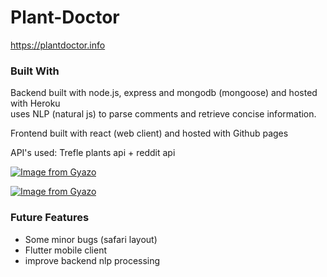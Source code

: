 # Plant-Doctor

https://plantdoctor.info


### Built With


Backend built with node.js, express and mongodb (mongoose) and hosted with Heroku </br>
uses NLP (natural js) to parse comments and retrieve concise information. </br>

Frontend built with react (web client) and hosted with Github pages 

API's used:  Trefle plants api + reddit api

[![Image from Gyazo](https://i.gyazo.com/13ae92ab6c846ce3aae1953d084fc2da.gif)](https://gyazo.com/13ae92ab6c846ce3aae1953d084fc2da)

[![Image from Gyazo](https://i.gyazo.com/77dc070db5a9574e507ddaf7002624c1.gif)](https://gyazo.com/77dc070db5a9574e507ddaf7002624c1)

### Future Features

- Some minor bugs (safari layout)
- Flutter mobile client
- improve backend nlp processing



